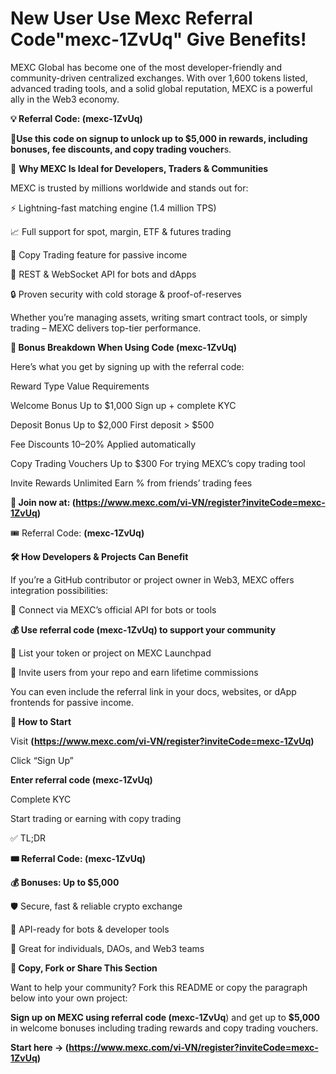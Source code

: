 # New User Use Mexc Referral Code"mexc-1ZvUq" Give Benefits!

MEXC Global has become one of the most developer-friendly and community-driven centralized exchanges. With over 1,600 tokens listed, advanced trading tools, and a solid global reputation, MEXC is a powerful ally in the Web3 economy.

**💡 Referral Code: (mexc-1ZvUq)**

🎁**Use this code on signup to unlock up to $5,000 in rewards, including bonuses, fee discounts, and copy trading voucher**s.

🔑 **Why MEXC Is Ideal for Developers, Traders & Communities**

MEXC is trusted by millions worldwide and stands out for:

⚡ Lightning-fast matching engine (1.4 million TPS)

📈 Full support for spot, margin, ETF & futures trading

🤖 Copy Trading feature for passive income

🧰 REST & WebSocket API for bots and dApps

🔒 Proven security with cold storage & proof-of-reserves

Whether you’re managing assets, writing smart contract tools, or simply trading – MEXC delivers top-tier performance.

**🎁 Bonus Breakdown When Using Code (mexc-1ZvUq)**

Here’s what you get by signing up with the referral code:

Reward Type	Value	Requirements

Welcome Bonus	Up to $1,000	Sign up + complete KYC

Deposit Bonus	Up to $2,000	First deposit > $500

Fee Discounts	10–20%	Applied automatically

Copy Trading Vouchers	Up to $300	For trying MEXC’s copy trading tool

Invite Rewards	Unlimited	Earn % from friends’ trading fees

**🔗 Join now at: (https://www.mexc.com/vi-VN/register?inviteCode=mexc-1ZvUq)**

🎟 Referral Code: **(mexc-1ZvUq)**

**🛠️ How Developers & Projects Can Benefit**

If you’re a GitHub contributor or project owner in Web3, MEXC offers integration possibilities:

🧩 Connect via MEXC’s official API for bots or tools

**💰 Use referral code (mexc-1ZvUq) to support your community**

🧾 List your token or project on MEXC Launchpad

👥 Invite users from your repo and earn lifetime commissions

You can even include the referral link in your docs, websites, or dApp frontends for passive income.

**📲 How to Start**

Visit **(https://www.mexc.com/vi-VN/register?inviteCode=mexc-1ZvUq)**

Click “Sign Up”

**Enter referral code (mexc-1ZvUq)**

Complete KYC

Start trading or earning with copy trading

✅ TL;DR

**🎟 Referral Code: (mexc-1ZvUq)**

**💰 Bonuses: Up to $5,000**

🛡 Secure, fast & reliable crypto exchange

🔧 API-ready for bots & developer tools

💼 Great for individuals, DAOs, and Web3 teams

**🔁 Copy, Fork or Share This Section**

Want to help your community? Fork this README or copy the paragraph below into your own project:

**Sign up on MEXC using referral code (mexc-1ZvUq**) and get up to **$5,000** in welcome bonuses including trading rewards and copy trading vouchers. 

**Start here → (https://www.mexc.com/vi-VN/register?inviteCode=mexc-1ZvUq)**

